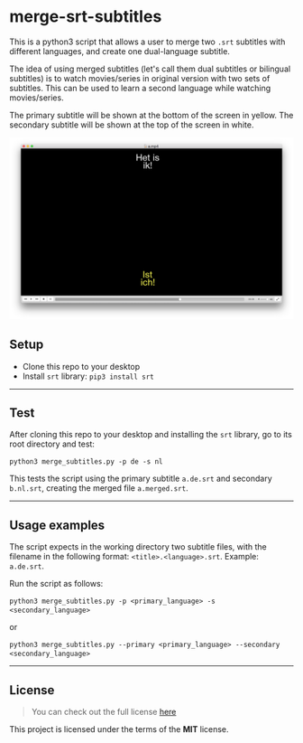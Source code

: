 # merge-srt-subtitles

This is a python3 script that allows a user to merge two `.srt` subtitles with different languages, and create one dual-language subtitle.

The idea of using merged subtitles (let's call them dual subtitles or bilingual subtitles) is to watch movies/series in original version with two sets of subtitles. This can be used to learn a second language while watching movies/series.

The primary subtitle will be shown at the bottom of the screen in yellow. The secondary subtitle will be shown at the top of the screen in white.

![Screenshot of dual subtitle](./images/screenshot.png)

## Setup

- Clone this repo to your desktop
- Install `srt` library: `pip3 install srt`

---

## Test

After cloning this repo to your desktop and installing the `srt` library, go to its root directory and test:

```
python3 merge_subtitles.py -p de -s nl
```

This tests the script using the primary subtitle `a.de.srt` and secondary `b.nl.srt`, creating the merged file `a.merged.srt`.

---

## Usage examples

The script expects in the working directory two subtitle files, with the filename in the following format: `<title>.<language>.srt`. Example: `a.de.srt`.

Run the script as follows:

```
python3 merge_subtitles.py -p <primary_language> -s <secondary_language>
```

or

```
python3 merge_subtitles.py --primary <primary_language> --secondary <secondary_language>
```

---

## License

> You can check out the full license [here](https://github.com/malfroid/merge-srt-subtitles/blob/master/LICENSE)

This project is licensed under the terms of the **MIT** license.

